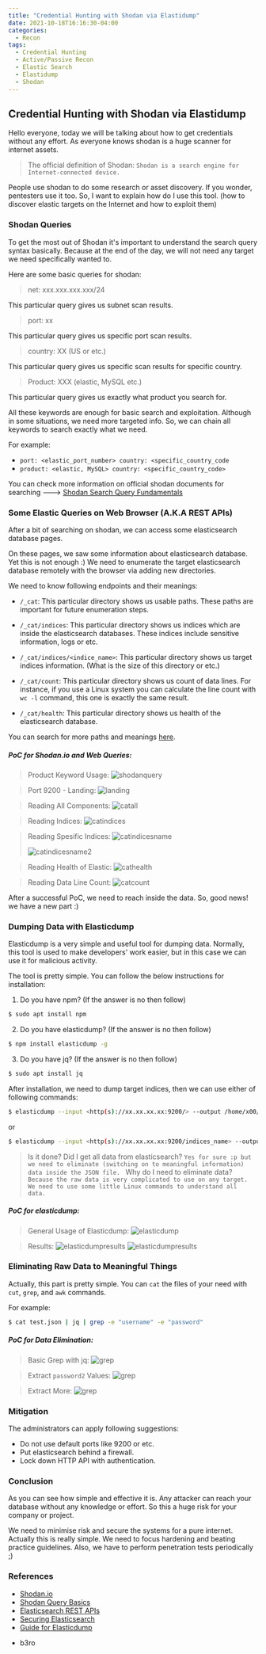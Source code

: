 ```yaml
---
title: "Credential Hunting with Shodan via Elastidump"
date: 2021-10-18T16:16:30-04:00
categories:
  - Recon
tags:
  - Credential Hunting
  - Active/Passive Recon
  - Elastic Search
  - Elastidump
  - Shodan
---
```


## Credential Hunting with Shodan via Elastidump
Hello everyone, today we will be talking about how to get credentials without any effort. As everyone knows shodan is a huge scanner for internet assets. 

> The official definition of Shodan: `Shodan is a search engine for Internet-connected device.`

People use shodan to do some research or asset discovery. If you wonder, pentesters use it too. So, I want to explain how do I use this tool. (how to discover elastic targets on the Internet and how to exploit them)

### Shodan Queries

To get the most out of Shodan it's important to understand the search query syntax basically. Because at the end of the day, we will not need any target we need specifically wanted to.

Here are some basic queries for shodan:

> net: xxx.xxx.xxx.xxx/24

This particular query gives us subnet scan results. 

> port: xx 

This particular query gives us specific port scan results.

> country: XX (US or etc.)

This particular query gives us specific scan results for specific country.

> Product: XXX (elastic, MySQL etc.)

This particular query gives us exactly what product you search for.

All these keywords are enough for basic search and exploitation. Although in some situations, we need more targeted info. So, we can chain all keywords to search exactly what we need.

For example:

* `port: <elastic_port_number> country: <specific_country_code`
* `product: <elastic, MySQL> country: <specific_country_code>`

You can check more information on official shodan documents for searching ---> [Shodan  Search Query Fundamentals](https://help.shodan.io/the-basics/search-query-fundamentals)

### Some Elastic Queries on Web Browser (A.K.A REST APIs)

After a bit of searching on shodan, we can access some elasticsearch database pages.

On these pages, we saw some information about elasticsearch database. Yet this is not enough :) We need to enumerate the target elasticsearch database remotely with the browser via adding new directories.

We need to know following endpoints and their meanings:

* `/_cat`: This particular directory shows us usable paths. These paths are important for future enumeration steps.

* `/_cat/indices`: This particular directory shows us indices which are inside the elasticsearch databases. These indices include sensitive information, logs or etc.

* `/_cat/indices/<indice_name>`: This particular directory shows us target indices information. (What is the size of this directory or etc.)

* `/_cat/count`: This particular directory shows us count of data lines. For instance, if you use a Linux system you can calculate the line count with `wc -l` command, this one is exactly the same result.

* `/_cat/health`: This particular directory shows us health of the elasticsearch database.

You can search for more paths and meanings [here](https://www.elastic.co/guide/en/elasticsearch/reference/current/rest-apis.html).

##### PoC for Shodan.io and Web Queries:

> Product Keyword Usage:
![shodanquery](/assets/images/r-ss/shodan-general-search.png)

> Port 9200 - Landing: 
![landing](/assets/images/r-ss/shodan-web.png)

> Reading All Components:
![catall](/assets/images/r-ss/cat-all.png)

> Reading Indices:
![catindices](/assets/images/r-ss/cat-indices.png)

> Reading Spesific Indices:
> ![catindicesname](/assets/images/r-ss/cat-indices-with-name.png)
>
> ![catindicesname2](/assets/images/r-ss/cat-indices-with-name-2.png)

> Reading Health of Elastic:
![cathealth](/assets/images/r-ss/cat-health.png)

> Reading Data Line Count:
![catcount](/assets/images/r-ss/cat-count.png)

After a successful PoC, we need to reach inside the data. So, good news! we have a new part :)

### Dumping Data with Elasticdump

Elasticdump is a very simple and useful tool for dumping data. Normally, this tool is used to make developers' work easier, but in this case we can use it for malicious activity.

The tool is pretty simple. You can follow the below instructions for installation:

1. Do you have npm? (If the answer is no then follow)

```bash 
$ sudo apt install npm
```

2. Do you have elasticdump? (If the answer is no then follow)

```bash 
$ npm install elasticdump -g
```

3. Do you have jq? (If the answer is no then follow)

```bash 
$ sudo apt install jq
```

After installation, we need to dump target indices, then we can use either of following commands:

```bash 
$ elasticdump --input <http(s)://xx.xx.xx.xx:9200/> --output /home/x00/Desktop/test.json
```
or 
```bash 
$ elasticdump --input <http(s)://xx.xx.xx.xx:9200/indices_name> --output /home/x00/Desktop/test-2.json
```

> Is it done? Did I get all data from elasticsearch?
`Yes for sure :p but we need to eliminate (switching on to meaningful information) data inside the JSON file. `
> Why do I need to eliminate data? 
`Because the raw data is very complicated to use on any target. We need to use some little Linux commands to understand all data.`

##### PoC for elasticdump:

> General Usage of Elasticdump:
![elasticdump](/assets/images/r-ss/elasticdump-1.png)

> Results:
![elasticdumpresults](/assets/images/r-ss/elasticdump-results.png)
![elasticdumpresults](/assets/images/r-ss/elasticdump-results-2.png)

### Eliminating Raw Data to Meaningful Things

Actually, this part is pretty simple. You can `cat` the files of your need with `cut`, `grep`, and `awk` commands.

For example:

```bash
$ cat test.json | jq | grep -e "username" -e "password"
```

##### PoC for Data Elimination:

> Basic Grep with jq:
![grep](/assets/images/r-ss/grep.png)

> Extract `password2` Values:
![grep](/assets/images/r-ss/grep-2.png)

> Extract More:
![grep](/assets/images/r-ss/grep-results.png)

### Mitigation
The administrators can apply following suggestions:

* Do not use default ports like 9200 or etc.
* Put elasticsearch behind a firewall.
* Lock down HTTP API with authentication.

### Conclusion

As you can see how simple and effective it is. Any attacker can reach your database without any knowledge or effort. So this a huge risk for your company or project.

We need to minimise risk and secure the systems for a pure internet. Actually this is really simple. We need to focus hardening and beating practice guidelines. Also, we have to perform penetration tests periodically ;)

### References
* [Shodan.io](https://shodan.io/)
* [Shodan Query Basics](https://help.shodan.io/the-basics/search-query-fundamentals)
* [Elasticsearch REST APIs](https://www.elastic.co/guide/en/elasticsearch/reference/current/rest-apis.html)
* [Securing Elasticsearch](https://sematext.com/blog/elasticsearch-security-authentication-encryption-backup/)
* [Guide for Elasticdump](https://blog.logrocket.com/a-practical-guide-to-working-with-elasticdump/)

- b3ro
